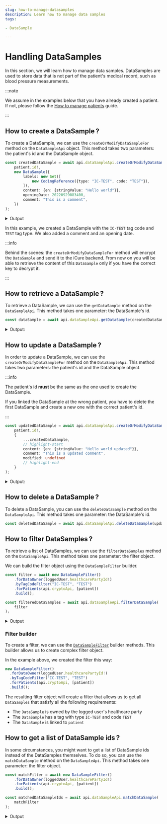 ```yaml
---
slug: how-to-manage-datasamples
description: Learn how to manage data samples
tags:

- DataSample

---
```


# Handling DataSamples

In this section, we will learn how to manage data samples. DataSamples are used to store data that is not part of the
patient's medical record, such as blood pressure measurements.

:::note

We assume in the examples below that you have already created a patient. If not, please follow
the [How to manage patients](/sdks/how-to/how-to-manage-patients) guide.

:::

## How to create a DataSample&#8239;?

To create a DataSample, we can use the `createOrModifyDataSampleFor` method on the `DataSampleApi` object. This method
takes two parameters: the patient's id and the DataSample object.

<!-- file://code-samples/how-to/datasamples/index.mts snippet:create a dataSample-->
```typescript
const createdDataSample = await api.dataSampleApi.createOrModifyDataSampleFor(
	patient.id!,
	new DataSample({
		labels: new Set([
			new CodingReference({type: "IC-TEST", code: "TEST"}),
		]),
		content: {en: {stringValue: "Hello world"}},
		openingDate: 20220929083400,
		comment: "This is a comment",
	})
);
```

<details>
    <summary>Output</summary>

```json
{
  "id": "1a9b7f64-2dc1-4436-af21-087167f700e3",
  "identifier": [],
  "content": {
    "en": {
      "stringValue": "Hello world"
    }
  },
  "qualifiedLinks": {},
  "codes": {},
  "labels": {},
  "batchId": "3d1fa254-eaf6-4515-a719-7c5c0a63efae",
  "healthcareElementIds": {},
  "canvasesIds": {},
  "index": 0,
  "valueDate": 20220929115108,
  "openingDate": 20220929083400,
  "created": 1664452268208,
  "modified": 1664452268208,
  "author": "b36fa6cb-d7a8-40f0-bcf6-af6ce0decb78",
  "responsible": "ab623d88-baed-40b9-91b7-ab26e9a08db5",
  "comment": "This is a comment",
  "systemMetaData": {
    "secretForeignKeys": [],
    "cryptedForeignKeys": {},
    "delegations": {},
    "encryptionKeys": {}
  }
}
```

</details>

In this example, we created a DataSample with the `IC-TEST` tag code and `TEST` tag type. We also added a comment and an
opening date.

:::info

Behind the scenes: the `createOrModifyDataSampleFor` method will encrypt the `DataSample` and send it to the iCure backend. From now on you will be able to retrieve the content of this `DataSample` only if you have the correct key to decrypt it.

:::

## How to retrieve a DataSample&#8239;?

To retrieve a DataSample, we can use the `getDataSample` method on the `DataSampleApi`. This method takes one
parameter: the DataSample's id.

<!-- file://code-samples/how-to/datasamples/index.mts snippet:get a dataSample-->
```typescript
const dataSample = await api.dataSampleApi.getDataSample(createdDataSample.id!)
```

<details>
	<summary>Output:</summary>

```json
{
  "id": "1a9b7f64-2dc1-4436-af21-087167f700e3",
  "identifier": [],
  "content": {
    "en": {
      "stringValue": "Hello world"
    }
  },
  "qualifiedLinks": {},
  "codes": {},
  "labels": {},
  "batchId": "3d1fa254-eaf6-4515-a719-7c5c0a63efae",
  "healthcareElementIds": {},
  "canvasesIds": {},
  "index": 0,
  "valueDate": 20220929115108,
  "openingDate": 20220929083400,
  "created": 1664452268208,
  "modified": 1664452268208,
  "author": "b36fa6cb-d7a8-40f0-bcf6-af6ce0decb78",
  "responsible": "ab623d88-baed-40b9-91b7-ab26e9a08db5",
  "comment": "This is a comment",
  "systemMetaData": {
    "secretForeignKeys": [
      "694592d4-7af1-4295-bf52-de8d5c8d5a73"
    ],
    "cryptedForeignKeys": {
      "ab623d88-baed-40b9-91b7-ab26e9a08db5": {}
    },
    "delegations": {
      "ab623d88-baed-40b9-91b7-ab26e9a08db5": {}
    },
    "encryptionKeys": {
      "ab623d88-baed-40b9-91b7-ab26e9a08db5": {}
    }
  }
}
```

</details>

## How to update a DataSample&#8239;?

In order to update a DataSample, we can use the `createOrModifyDataSampleFor` method on the `DataSampleApi`. This method takes two parameters: the patient's id and the DataSample object. 

:::info

The patient's id **must** be the same as the one used to create the DataSample.

If you linked the DataSample at the wrong patient, you have to delete the first DataSample and create a new one with the correct patient's id.

:::

<!-- file://code-samples/how-to/datasamples/index.mts snippet:update a dataSample-->
```typescript
const updatedDataSample = await api.dataSampleApi.createOrModifyDataSampleFor(
	patient.id!,
	{
		...createdDataSample,
		// highlight-start
		content: {en: {stringValue: "Hello world updated"}},
		comment: "This is a updated comment",
		modified: undefined
		// highlight-end
	}
);
```

<details>
    <summary>Output:</summary>

```json
{
  "id": "1a9b7f64-2dc1-4436-af21-087167f700e3",
  "identifier": [],
  "content": {
    "en": {
      "stringValue": "Hello world updated"
    }
  },
  "qualifiedLinks": {},
  "codes": {},
  "labels": {},
  "batchId": "3d1fa254-eaf6-4515-a719-7c5c0a63efae",
  "healthcareElementIds": {},
  "canvasesIds": {},
  "index": 0,
  "valueDate": 20220929115108,
  "openingDate": 20220929083400,
  "created": 1664452268208,
  "modified": 1664452269234,
  "author": "b36fa6cb-d7a8-40f0-bcf6-af6ce0decb78",
  "responsible": "ab623d88-baed-40b9-91b7-ab26e9a08db5",
  "comment": "This is a updated comment",
  "systemMetaData": {
    "secretForeignKeys": [],
    "cryptedForeignKeys": {},
    "delegations": {},
    "encryptionKeys": {}
  }
}
```

</details>

## How to delete a DataSample&#8239;?

To delete a DataSample, you can use the `deleteDataSample` method on the `DataSampleApi`. This method takes one parameter: the DataSample's id.

<!-- file://code-samples/how-to/datasamples/index.mts snippet:delete a dataSample-->
```typescript
const deletedDataSample = await api.dataSampleApi.deleteDataSample(updatedDataSample.id!)
```

## How to filter DataSamples&#8239;?

To retrieve a list of DataSamples, we can use the `filterDataSamples` method on the `DataSampleApi`. This method takes one parameter: the filter object.

We can build the filter object using the `DataSampleFilter` builder.

<!-- file://code-samples/how-to/datasamples/index.mts snippet:get a list of dataSamples-->
```typescript
const filter = await new DataSampleFilter()
	.forDataOwner(loggedUser.healthcarePartyId!)
	.byTagCodeFilter("IC-TEST", "TEST")
	.forPatients(api.cryptoApi, [patient])
	.build();

const filteredDataSamples = await api.dataSampleApi.filterDataSample(
	filter
);
```

<details>
    <summary>Output</summary>

```json
{
  "pageSize": 1,
  "totalSize": 1,
  "rows": [
    {
      "id": "1a9b7f64-2dc1-4436-af21-087167f700e3",
      "identifier": [],
      "content": {
        "en": {
          "stringValue": "Hello world updated"
        }
      },
      "qualifiedLinks": {},
      "codes": {},
      "labels": {},
      "batchId": "3d1fa254-eaf6-4515-a719-7c5c0a63efae",
      "healthcareElementIds": {},
      "canvasesIds": {},
      "index": 0,
      "valueDate": 20220929115108,
      "openingDate": 20220929083400,
      "created": 1664452268208,
      "modified": 1664452269234,
      "author": "b36fa6cb-d7a8-40f0-bcf6-af6ce0decb78",
      "responsible": "ab623d88-baed-40b9-91b7-ab26e9a08db5",
      "comment": "This is a updated comment",
      "systemMetaData": {
        "secretForeignKeys": [
          "694592d4-7af1-4295-bf52-de8d5c8d5a73"
        ],
        "cryptedForeignKeys": {
          "ab623d88-baed-40b9-91b7-ab26e9a08db5": {}
        },
        "delegations": {
          "ab623d88-baed-40b9-91b7-ab26e9a08db5": {}
        },
        "encryptionKeys": {
          "ab623d88-baed-40b9-91b7-ab26e9a08db5": {}
        }
      }
    }
  ],
  "nextKeyPair": {}
}
```

</details>

### Filter builder

To create a filter, we can use the [`DataSampleFilter`](/sdks/references/classes/DataSampleFilter#methods-1) builder methods. This builder allows us to create complex filter object.

In the example above, we created the filter this way:

<!-- file://code-samples/how-to/datasamples/index.mts snippet:filter builder-->
```typescript
new DataSampleFilter()
  .forDataOwner(loggedUser.healthcarePartyId!)
  .byTagCodeFilter("IC-TEST", "TEST")
  .forPatients(api.cryptoApi, [patient])
  .build();
```

The resulting filter object will create a filter that allows us to get all `DataSamples` that satisfy all the following requirements:

- The `DataSample` is owned by the logged user's healthcare party
- The `DataSample` has a tag with type `IC-TEST` and code `TEST`
- The `DataSample` is linked to `patient`

## How to get a list of DataSample ids&#8239;?

In some circumstances, you might want to get a list of DataSample ids instead of the DataSamples themselves. To do so, you can use the `matchDataSample` method on the `DataSampleApi`. This method takes one parameter: the filter object.

<!-- file://code-samples/how-to/datasamples/index.mts snippet:get a list of dataSamples ids-->
```typescript
const matchFilter = await new DataSampleFilter()
	.forDataOwner(loggedUser.healthcarePartyId!)
	.forPatients(api.cryptoApi, [patient])
	.build();

const matchedDataSampleIds = await api.dataSampleApi.matchDataSample(
	matchFilter
);
```

<details>
    <summary>Output</summary>

```json
[
  "1a9b7f64-2dc1-4436-af21-087167f700e3"
]
```

</details>
